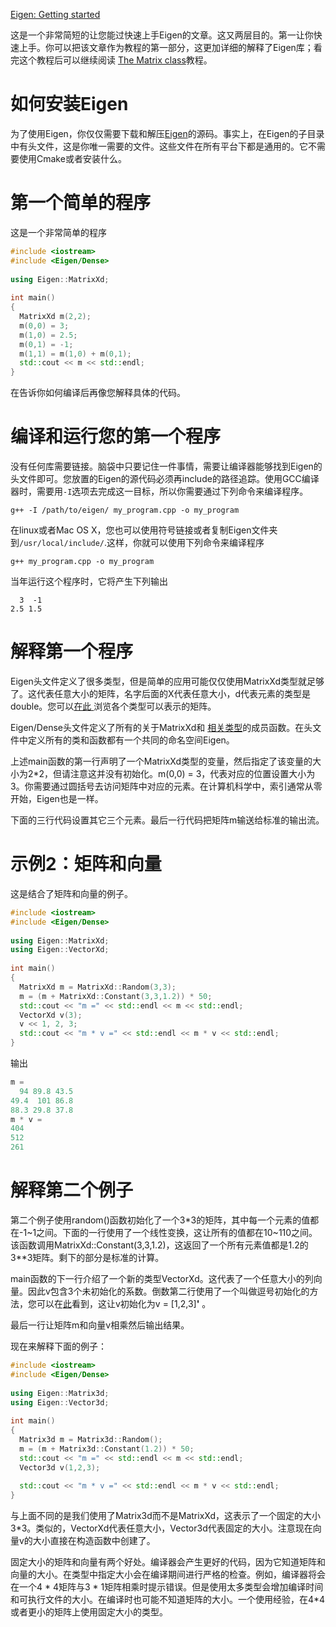 [Eigen: Getting started](http://eigen.tuxfamily.org/dox/GettingStarted.html)

这是一个非常简短的让您能过快速上手Eigen的文章。这又两层目的。第一让你快速上手。你可以把该文章作为教程的第一部分，这更加详细的解释了Eigen库；看完这个教程后可以继续阅读 [The Matrix class](http://eigen.tuxfamily.org/dox/group__TutorialMatrixClass.html)教程。

# 如何安装Eigen

为了使用Eigen，你仅仅需要下载和解压[Eigen](http://eigen.tuxfamily.org/dox/namespaceEigen.html)的源码。事实上，在Eigen的子目录中有头文件，这是你唯一需要的文件。这些文件在所有平台下都是通用的。它不需要使用Cmake或者安装什么。

# 第一个简单的程序

这是一个非常简单的程序

```c++
#include <iostream>
#include <Eigen/Dense>
 
using Eigen::MatrixXd;
 
int main()
{
  MatrixXd m(2,2);
  m(0,0) = 3;
  m(1,0) = 2.5;
  m(0,1) = -1;
  m(1,1) = m(1,0) + m(0,1);
  std::cout << m << std::endl;
}
```

在告诉你如何编译后再像您解释具体的代码。

# 编译和运行您的第一个程序

没有任何库需要链接。脑袋中只要记住一件事情，需要让编译器能够找到Eigen的头文件即可。您放置的Eigen的源代码必须再include的路径追踪。使用GCC编译器时，需要用```-I```选项去完成这一目标，所以你需要通过下列命令来编译程序。

```g++ -I /path/to/eigen/ my_program.cpp -o my_program ```

在linux或者Mac OS X，您也可以使用符号链接或者复制Eigen文件夹到```/usr/local/include/```.这样，你就可以使用下列命令来编译程序

```g++ my_program.cpp -o my_program```

当年运行这个程序时，它将产生下列输出

```
  3  -1
2.5 1.5
```

# 解释第一个程序

Eigen头文件定义了很多类型，但是简单的应用可能仅仅使用MatrixXd类型就足够了。这代表任意大小的矩阵，名字后面的X代表任意大小，d代表元素的类型是double。您可以[在此 ](http://eigen.tuxfamily.org/dox/group__QuickRefPage.html#QuickRef_Types)浏览各个类型可以表示的矩阵。

Eigen/Dense头文件定义了所有的关于MatrixXd和 [相关类型](http://eigen.tuxfamily.org/dox/group__QuickRefPage.html#QuickRef_Headers)的成员函数。在头文件中定义所有的类和函数都有一个共同的命名空间Eigen。

上述main函数的第一行声明了一个MatrixXd类型的变量，然后指定了该变量的大小为2*2，但请注意这并没有初始化。m(0,0) = 3，代表对应的位置设置大小为3。你需要通过圆括号去访问矩阵中对应的元素。在计算机科学中，索引通常从零开始，Eigen也是一样。

下面的三行代码设置其它三个元素。最后一行代码把矩阵m输送给标准的输出流。

# 示例2：矩阵和向量

这是结合了矩阵和向量的例子。

```c++
#include <iostream>
#include <Eigen/Dense>
 
using Eigen::MatrixXd;
using Eigen::VectorXd;
 
int main()
{
  MatrixXd m = MatrixXd::Random(3,3);
  m = (m + MatrixXd::Constant(3,3,1.2)) * 50;
  std::cout << "m =" << std::endl << m << std::endl;
  VectorXd v(3);
  v << 1, 2, 3;
  std::cout << "m * v =" << std::endl << m * v << std::endl;
}
```

输出

```c++
m =
  94 89.8 43.5
49.4  101 86.8
88.3 29.8 37.8
m * v =
404
512
261
```

# 解释第二个例子

第二个例子使用random()函数初始化了一个3*3的矩阵，其中每一个元素的值都在-1~1之间。下面的一行使用了一个线性变换，这让所有的值都在10~110之间。该函数调用MatrixXd::Constant(3,3,1.2)，这返回了一个所有元素值都是1.2的3**3矩阵。剩下的部分是标准的计算。

main函数的下一行介绍了一个新的类型VectorXd。这代表了一个任意大小的列向量。因此v包含3个未初始化的系数。倒数第二行使用了一个叫做逗号初始化的方法，您可以在[此](http://eigen.tuxfamily.org/dox/group__TutorialAdvancedInitialization.html)看到，这让v初始化为v = [1,2,3]**'** 。

最后一行让矩阵m和向量v相乘然后输出结果。

现在来解释下面的例子：

```C++
#include <iostream>
#include <Eigen/Dense>
 
using Eigen::Matrix3d;
using Eigen::Vector3d;
 
int main()
{
  Matrix3d m = Matrix3d::Random();
  m = (m + Matrix3d::Constant(1.2)) * 50;
  std::cout << "m =" << std::endl << m << std::endl;
  Vector3d v(1,2,3);
  
  std::cout << "m * v =" << std::endl << m * v << std::endl;
}
```

与上面不同的是我们使用了Matrix3d而不是MatrixXd，这表示了一个固定的大小3*3。类似的，VectorXd代表任意大小，Vector3d代表固定的大小。注意现在向量v的大小直接在构造函数中创建了。

固定大小的矩阵和向量有两个好处。编译器会产生更好的代码，因为它知道矩阵和向量的大小。在类型中指定大小会在编译期间进行严格的检查。例如，编译器将会在一个4 * 4矩阵与3 * 1矩阵相乘时提示错误。但是使用太多类型会增加编译时间和可执行文件的大小。在编译时也可能不知道矩阵的大小。一个使用经验，在4*4或者更小的矩阵上使用固定大小的类型。



